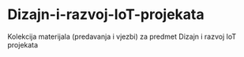 # Dizajn-i-razvoj-IoT-projekata
Kolekcija materijala (predavanja i vjezbi) za predmet Dizajn i razvoj IoT projekata

